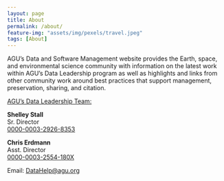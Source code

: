 ```yaml
---
layout: page
title: About
permalink: /about/
feature-img: "assets/img/pexels/travel.jpeg"
tags: [About]
---
```


AGU’s Data and Software Management website provides the Earth, space, and environmental science community with information on the latest work within AGU’s Data Leadership program as well as highlights and links from other community work around best practices that support management, preservation, sharing, and citation. 

<u>AGU’s Data Leadership Team:</u>
  
**Shelley Stall**  
Sr. Director  
[0000-0003-2926-8353](https://orcid.org/0000-0003-2926-8353)  
  
**Chris Erdmann**  
Asst. Director  
[0000-0003-2554-180X](https://orcid.org/0000-0003-2554-180X)  
  
Email: [DataHelp@agu.org](mailto:DataHelp@agu.org) 
 
